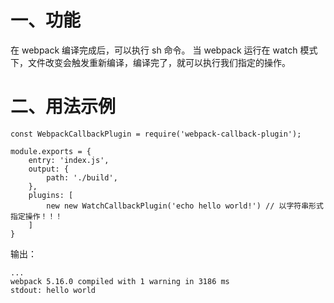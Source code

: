 # 一、功能
在 webpack 编译完成后，可以执行 sh 命令。
当 webpack 运行在 watch 模式下，文件改变会触发重新编译，编译完了，就可以执行我们指定的操作。

# 二、用法示例

```
const WebpackCallbackPlugin = require('webpack-callback-plugin');

module.exports = {
    entry: 'index.js',
    output: {
        path: './build',
    },
    plugins: [
        new new WatchCallbackPlugin('echo hello world!') // 以字符串形式指定操作！！！
    ]
}
```
输出：
```
...
webpack 5.16.0 compiled with 1 warning in 3186 ms
stdout: hello world
```